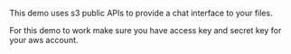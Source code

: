 This demo uses s3 public APIs to provide a chat interface to your files.

For this demo to work make sure you have access key and secret key for your aws account.
